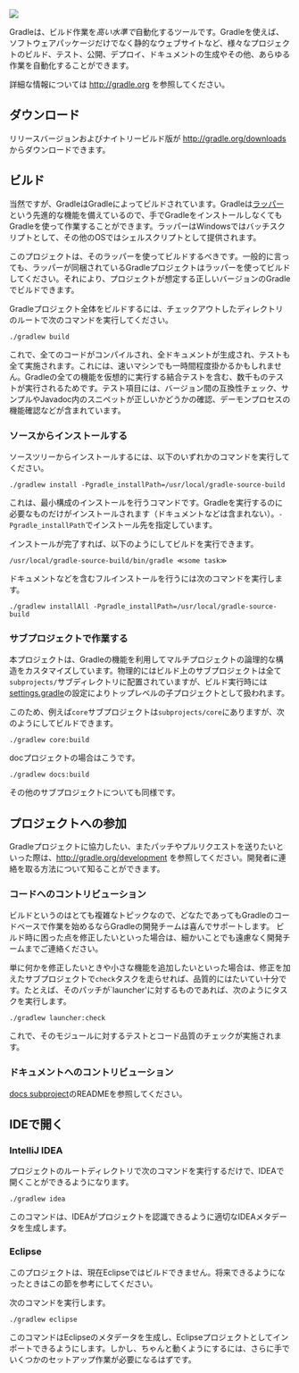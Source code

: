 <img src="http://gradle.org/img/gradle_logo.gif" />

Gradleは、ビルド作業を*高い水準で*自動化するツールです。Gradleを使えば、ソフトウェアパッケージだけでなく静的なウェブサイトなど、様々なプロジェクトのビルド、テスト、公開、デプロイ、ドキュメントの生成やその他、あらゆる作業を自動化することができます。

詳細な情報については http://gradle.org を参照してください。

## ダウンロード

リリースバージョンおよびナイトリービルド版が http://gradle.org/downloads からダウンロードできます。

## ビルド

当然ですが、GradleはGradleによってビルドされています。Gradleは[ラッパー](http://gradle.org/docs/current/userguide/gradle_wrapper.html)という先進的な機能を備えているので、手でGradleをインストールしなくてもGradleを使って作業することができます。ラッパーはWindowsではバッチスクリプトとして、その他のOSではシェルスクリプトとして提供されます。

このプロジェクトは、そのラッパーを使ってビルドするべきです。一般的に言っても、ラッパーが同梱されているGradleプロジェクトはラッパーを使ってビルドしてください。それにより、プロジェクトが想定する正しいバージョンのGradleでビルドできます。

Gradleプロジェクト全体をビルドするには、チェックアウトしたディレクトリのルートで次のコマンドを実行してください。

    ./gradlew build

これで、全てのコードがコンパイルされ、全ドキュメントが生成され、テストも全て実施されます。これには、速いマシンでも一時間程度掛かるかもしれません。Gradleの全ての機能を仮想的に実行する結合テストを含む、数千ものテストが実行されるためです。テスト項目には、バージョン間の互換性チェック、サンプルやJavadoc内のスニペットが正しいかどうかの確認、デーモンプロセスの機能確認などが含まれています。

### ソースからインストールする

ソースツリーからインストールするには、以下のいずれかのコマンドを実行してください。

    ./gradlew install -Pgradle_installPath=/usr/local/gradle-source-build

これは、最小構成のインストールを行うコマンドです。Gradleを実行するのに必要なものだけがインストールされます（ドキュメントなどは含まれない）。`-Pgradle_installPath`でインストール先を指定しています。

インストールが完了すれば、以下のようにしてビルドを実行できます。

    /usr/local/gradle-source-build/bin/gradle ≪some task≫

ドキュメントなどを含むフルインストールを行うには次のコマンドを実行します。

    ./gradlew installAll -Pgradle_installPath=/usr/local/gradle-source-build

### サブプロジェクトで作業する

本プロジェクトは、Gradleの機能を利用してマルチプロジェクトの論理的な構造をカスタマイズしています。物理的にはビルド上のサブプロジェクトは全て`subprojects/`サブディレクトリに配置されていますが、ビルド実行時には[settings.gradle](https://github.com/gradle/gradle/blob/master/settings.gradle)の設定によりトップレベルの子プロジェクトとして扱われます。

このため、例えば`core`サブプロジェクトは`subprojects/core`にありますが、次のようにしてビルドできます。

    ./gradlew core:build

docプロジェクトの場合はこうです。

    ./gradlew docs:build

その他のサブプロジェクトについても同様です。

## プロジェクトへの参加

Gradleプロジェクトに協力したい、またパッチやプルリクエストを送りたいといった際は、http://gradle.org/development を参照してください。開発者に連絡を取る方法について知ることができます。

### コードへのコントリビューション

ビルドというのはとても複雑なトピックなので、どなたであってもGradleのコードベースで作業を始めるならGradleの開発チームは喜んでサポートします。
ビルド時に困った点を修正したいといった場合は、細かいことでも遠慮なく開発チームまでご連絡ください。

単に何かを修正したいときや小さな機能を追加したいといった場合は、修正を加えたサブプロジェクトで`check`タスクを走らせれば、品質的にはたいてい十分です。たとえば、そのパッチが`launcher'に対するものであれば、次のようにタスクを実行します。

    ./gradlew launcher:check

これで、そのモジュールに対するテストとコード品質のチェックが実施されます。

### ドキュメントへのコントリビューション

[docs subproject](https://github.com/gradle/gradle/tree/master/subprojects/docs)のREADMEを参照してください。

## IDEで開く

### IntelliJ IDEA

プロジェクトのルートディレクトリで次のコマンドを実行するだけで、IDEAで開くことができるようになります。

    ./gradlew idea

このコマンドは、IDEAがプロジェクトを認識できるように適切なIDEAメタデータを生成します。

### Eclipse

このプロジェクトは、現在Eclipseではビルドできません。将来できるようになったときはこの節を参考にしてください。

次のコマンドを実行します。

    ./gradlew eclipse

このコマンドはEclipseのメタデータを生成し、Eclipseプロジェクトとしてインポートできるようにします。しかし、ちゃんと動くようにするには、さらに手でいくつかのセットアップ作業が必要になるはずです。
